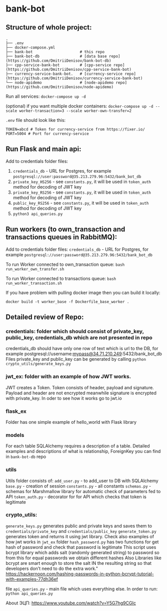 # bank-bot


## Structure of whole project:

```
.
├── .env                  
├── docker-compose.yml                    
├── bank-bot                     # this repo
├── bank-bot-db                  # [data base repo](https://github.com/DmitriiDenisov/bank-bot-db)
├── cpp-service-bank-bot         # [cpp-service repo](https://github.com/DmitriiDenisov/cpp-service-bank-bot)         
├── currency-service-bank-bot.   # [currency-service repo](https://github.com/DmitriiDenisov/currency-service-bank-bot)
└── node-apidemo                 # [node-apidemo repo](https://github.com/DmitriiDenisov/node-apidemo) 
```

Run all services: `docker-compose up -d`

(optional) if you want multiple docker containers: 
`docker-compose up -d --scale worker-transaction=3 --scale worker-own-transfer=2`

`.env` file should look like this:
```
TOKEN=abcd # Token for currency-service from https://fixer.io/
PORT=5004 # Port for currency-service
```

## Run Flask and main api:
Add to credentials folder files:
1. `credentials_db` - URL for Postgres, for example `postgresql://user:password@35.213.279.96:5432/bank_bot_db`
2. `private_key_HS256` - see `constants.py`, it will be used in `token_auth` method for decoding of JWT key
3. `private_key_RS256` - see `constants.py`, it will be used in `token_auth` method for decoding of JWT key
4. `public_key_RS256` - see `constants.py`, it will be used in `token_auth` method for decoding of JWT key
5. `python3 api_queries.py`

## Run workers (to own_transaction and transactions queues in RabbitMQ):
Add to credentials folder files:
`credentials_db` - URL for Postgres, for example `postgresql://user:password@35.213.279.96:5432/bank_bot_db`

To run Worker connected to own_transaction queue:
`bash run_worker_own_transfer.sh`

To run Worker connected to transactions queue:
`bash run_worker_transaction.sh`

If you have problem with pulling docker image then you can build it locally: 

`docker build -t worker_base -f Dockerfile_base_worker .`


## Detailed review of Repo:

### credentials: folder which should consist of private_key, public_key, credentials_db which are not presented in repo
credentials_db should have only one row of text which is url to the DB, for example postgresql://username:mypass@34.71.210.249:5432/bank_bot_db
Files private_key and public_key can be generated by calling `python crypto_utils/generate_keys.py`

### jwt_ex: folder with an example of how JWT works. 
JWT creates a Token. Token consists of header, payload and signature. Payload and header are not encrypted meanwhile signature is encrypted with private_key.
In oder to see how it works go to jwt.io 

### flask_ex
Folder has one simple example of hello_world with Flask library

### models
For each table SQLAlchemy requires a description of a table. Detailed examples and descriptions of what is relationship, ForeignKey you can find in `bank-bot-db` repo

### utils 
Utils folder consists of:
`add_user.py` - to add_user to DB with SQLAlchemy
`base.py` - creation of session
`constants.py` - all constants
`schemas.py` - schemas for Marshmallow library for automatic check of parameters fed to API
`token_auth.py` - decorator for for API which checks that token is legitimate 

### crypto_utils: 
`generate_keys.py` generates public and private keys and saves them to `credentials/private_key` and `credentials/public_key`
`generate_token.py` generates token and returns it using jwt library. Check also examples of how jwt works in `jwt_ex` folder
`hash_password.py` has two functions for get hash of password and check that password is legitimate
This script uses bcrypt library which adds salt (randomly generated string) to password so from this for equal passwords we obtain different hashes
Also Libraries like bcrypt are smart enough to store the salt IN the resulting string so that developers don’t need to do the extra work."
https://hackernoon.com/hashing-passwords-in-python-bcrypt-tutorial-with-examples-77dh36ef

 file `api_queries.py` - main file which uses everything else. In order to run: `python api_queries.py`

About ЭЦП:
https://www.youtube.com/watch?v=Y5G7hg9CGIc

